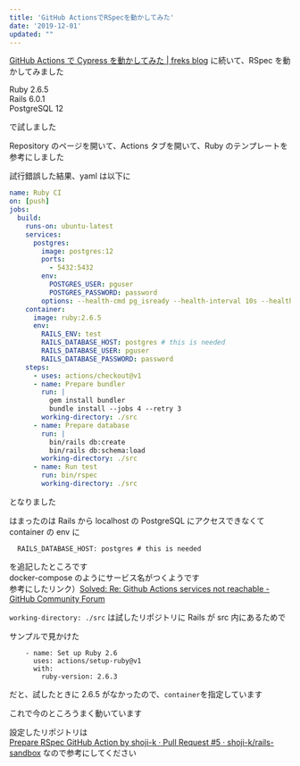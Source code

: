 ```yaml
---
title: 'GitHub ActionsでRSpecを動かしてみた'
date: '2019-12-01'
updated: ""
---
```


[GitHub Actions で Cypress を動かしてみた \| freks blog](https://blog.freks.jp/github-action-cypress/) に続いて、RSpec を動かしてみました

Ruby 2.6.5  
Rails 6.0.1  
PostgreSQL 12

で試しました

Repository のページを開いて、Actions タブを開いて、Ruby のテンプレートを参考にしました

試行錯誤した結果、yaml は以下に

```yml
name: Ruby CI
on: [push]
jobs:
  build:
    runs-on: ubuntu-latest
    services:
      postgres:
        image: postgres:12
        ports:
          - 5432:5432
        env:
          POSTGRES_USER: pguser
          POSTGRES_PASSWORD: password
        options: --health-cmd pg_isready --health-interval 10s --health-timeout 5s --health-retries 5
    container:
      image: ruby:2.6.5
      env:
        RAILS_ENV: test
        RAILS_DATABASE_HOST: postgres # this is needed
        RAILS_DATABASE_USER: pguser
        RAILS_DATABASE_PASSWORD: password
    steps:
      - uses: actions/checkout@v1
      - name: Prepare bundler
        run: |
          gem install bundler
          bundle install --jobs 4 --retry 3
        working-directory: ./src
      - name: Prepare database
        run: |
          bin/rails db:create
          bin/rails db:schema:load
        working-directory: ./src
      - name: Run test
        run: bin/rspec
        working-directory: ./src
```

となりました

はまったのは Rails から localhost の PostgreSQL にアクセスできなくて  
container の env に

```
  RAILS_DATABASE_HOST: postgres # this is needed
```

を追記したところです  
docker-compose のようにサービス名がつくようです  
参考にしたリンク）[Solved: Re: Github Actions services not reachable \- GitHub Community Forum](https://github.community/t5/GitHub-Actions/Github-Actions-services-not-reachable/m-p/30739#M538)

`working-directory: ./src` は試したリポジトリに Rails が src 内にあるためで

サンプルで見かけた

```
    - name: Set up Ruby 2.6
      uses: actions/setup-ruby@v1
      with:
        ruby-version: 2.6.3
```

だと、試したときに 2.6.5 がなかったので、`container`を指定しています

これで今のところうまく動いています

設定したリポジトリは  
[Prepare RSpec GitHub Action by shoji\-k · Pull Request \#5 · shoji\-k/rails\-sandbox](https://github.com/shoji-k/rails-sandbox/pull/5/commits/803d66cf95ecd40089af736386e299555a4bd218)
なので参考にしてください


